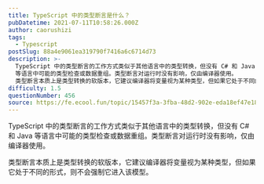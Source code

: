 ```yaml
---
title: TypeScript 中的类型断言是什么？
pubDatetime: 2021-07-11T10:58:26.000Z
author: caorushizi
tags:
  - Typescript
postSlug: 88a4e9061ea319790f7416a6c6714d73
description: >-
  TypeScript 中的类型断言的工作方式类似于其他语言中的类型转换，但没有 C# 和 Java
  等语言中可能的类型检查或数据重组。类型断言对运行时没有影响，仅由编译器使用。
  类型断言本质上是类型转换的软版本，它建议编译器将变量视为某种类型，但如果它处于不同的形式，则不会强制它进入该模型。
difficulty: 1.5
questionNumber: 456
source: https://fe.ecool.fun/topic/15457f3a-3fba-48d2-902e-eda18ef47e18
---
```


TypeScript 中的类型断言的工作方式类似于其他语言中的类型转换，但没有 C# 和 Java 等语言中可能的类型检查或数据重组。类型断言对运行时没有影响，仅由编译器使用。

类型断言本质上是类型转换的软版本，它建议编译器将变量视为某种类型，但如果它处于不同的形式，则不会强制它进入该模型。
